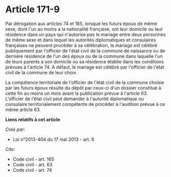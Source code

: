 # Article 171-9

Par dérogation aux articles 74 et 165, lorsque les futurs époux de même sexe, dont l'un au moins a la nationalité française,
ont leur domicile ou leur résidence dans un pays qui n'autorise pas le mariage entre deux personnes de même sexe et dans
lequel les autorités diplomatiques et consulaires françaises ne peuvent procéder à sa célébration, le mariage est célébré
publiquement par l'officier de l'état civil de la commune de naissance ou de dernière résidence de l'un des époux ou de la
commune dans laquelle l'un de leurs parents a son domicile ou sa résidence établie dans les conditions prévues à l'article
74. A défaut, le mariage est célébré par l'officier de l'état civil de la commune de leur choix.

La compétence territoriale de l'officier de l'état civil de la commune choisie par les futurs époux résulte du dépôt par
ceux-ci d'un dossier constitué à cette fin au moins un mois avant la publication prévue à l'article 63. L'officier de l'état
civil peut demander à l'autorité diplomatique ou consulaire territorialement compétente de procéder à l'audition prévue à ce
même article 63.

**Liens relatifs à cet article**

_Créé par_:

  - Loi n°2013-404 du 17 mai 2013 - art. 6

_Cite_:

  - Code civil - art. 165
  - Code civil - art. 63
  - Code civil - art. 74
